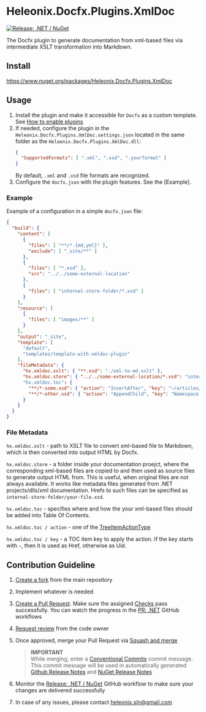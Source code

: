# Heleonix.Docfx.Plugins.XmlDoc

[![Release: .NET / NuGet](https://github.com/Heleonix/Heleonix.Docfx.Plugins.XmlDoc/actions/workflows/release-net-nuget.yml/badge.svg)](https://github.com/Heleonix/Heleonix.Docfx.Plugins.XmlDoc/actions/workflows/release-net-nuget.yml)

The Docfx plugin to generate documentation from xml-based files via intermediate XSLT transformation into Markdown.

## Install

https://www.nuget.org/packages/Heleonix.Docfx.Plugins.XmlDoc

## Usage

1. Install the plugin and make it accessible for `Docfx` as a custom template. See [How to enable plugins](https://dotnet.github.io/docfx/tutorial/howto_build_your_own_type_of_documentation_with_custom_plug-in.html#enable-plug-in)
2. If needed, configure the plugin in the `Heleonix.Docfx.Plugins.XmlDoc.settings.json` located in the same folder as the
`Heleonix.Docfx.Plugins.XmlDoc.dll`:
    ```json
    {
      "SupportedFormats": [ ".xml", ".xsd", ".yourformat" ]
    }
    ```
    By default, `.xml` and `.xsd` file formats are recognized.
3. Configure the `docfx.json` with the plugin features. See the [Example].

### Example

Example of a configuration in a simple `docfx.json` file:

```json
{
  "build": {
    "content": [
      {
        "files": [ "**/*.{md,yml}" ],
        "exclude": [ "_site/**" ]
      },
      {
        "files": [ "*.xsd" ],
        "src": "../../some-external-location"
      },
      {
        "files": [ "internal-store-folder/*.xsd" ]
      }
    ],
    "resource": [
      {
        "files": [ "images/**" ]
      }
    ],
    "output": "_site",
    "template": [
      "default",
      "templates/template-with-xmldoc-plugin"
    ],
    "fileMetadata": {
      "hx.xmldoc.xslt": { "**.xsd": "./xml-to-md.xslt" },
      "hx.xmldoc.store": { "../../some-external-location/*.xsd": "internal-store-folder" }
      "hx.xmldoc.toc": {
        "**/*-some.xsd": { "action": "InsertAfter", "key": "~/articles/introduction.md" },
        "**/*-other.xsd": { "action": "AppendChild", "key": "Namespace.Class.whatever.uid" }
      }
    }
  }
}
```

### File Metadata

`hx.xmldoc.xslt` - path to XSLT file to convert xml-based file to Markdown, which is then converted into output HTML by Docfx.

`hx.xmldoc.store` - a folder inside your documentation proejct, where the corresponding xml-based files are copied to
and then used as source files to generate output HTML from.
This is useful, when original files are not always available.
It works like metadata files generated from .NET projects/dlls/xml documentation.
Hrefs to such files can be specified as `internal-store-folder/your-file.xsd`.

`hx.xmldoc.toc` - specifies where and how the your xml-based files should be added into Table Of Contents.

`hx.xmldoc.toc / action` - one of the [TreeItemActionType](https://github.com/dotnet/docfx/blob/main/src/Docfx.Plugins/TreeItemActionType.cs)

`hx.xmldoc.toc / key` - a TOC item key to apply the action. If the key starts with `~`, then it is used as Href, otherwise as Uid.

## Contribution Guideline

1. [Create a fork](https://github.com/Heleonix/Heleonix.Docfx.Plugins.XmlDoc/fork) from the main repository
2. Implement whatever is needed
3. [Create a Pull Request](https://docs.github.com/en/pull-requests/collaborating-with-pull-requests/proposing-changes-to-your-work-with-pull-requests/creating-a-pull-request-from-a-fork).
   Make sure the assigned [Checks](https://docs.github.com/en/pull-requests/collaborating-with-pull-requests/collaborating-on-repositories-with-code-quality-features/about-status-checks#checks) pass successfully.
   You can watch the progress in the [PR: .NET](https://github.com/Heleonix/Heleonix.Docfx.Plugins.XmlDoc/actions/workflows/pr-net.yml) GitHub workflows
4. [Request review](https://docs.github.com/en/pull-requests/collaborating-with-pull-requests/proposing-changes-to-your-work-with-pull-requests/requesting-a-pull-request-review) from the code owner
5. Once approved, merge your Pull Request via [Squash and merge](https://docs.github.com/en/pull-requests/collaborating-with-pull-requests/incorporating-changes-from-a-pull-request/about-pull-request-merges#squash-and-merge-your-commits)

   > **IMPORTANT**  
   > While merging, enter a [Conventional Commits](https://www.conventionalcommits.org/) commit message.
   > This commit message will be used in automatically generated [Github Release Notes](https://github.com/Heleonix/Heleonix.Docfx.Plugins.XmlDoc/releases)
   > and [NuGet Release Notes](https://www.nuget.org/packages/Heleonix.Docfx.Plugins.XmlDoc/#releasenotes-body-tab)

6. Monitor the [Release: .NET / NuGet](https://github.com/Heleonix/Heleonix.Docfx.Plugins.XmlDoc/actions/workflows/release-net-nuget.yml) GitHub workflow to make sure your changes are delivered successfully
7. In case of any issues, please contact [heleonix.sln@gmail.com](mailto:heleonix.sln@gmail.com)